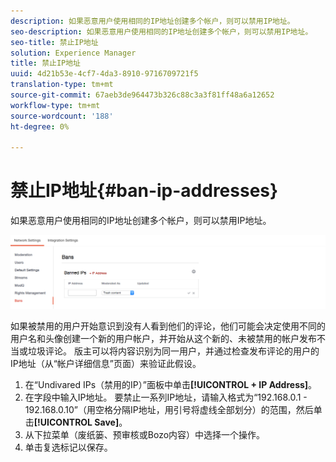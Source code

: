 ```yaml
---
description: 如果恶意用户使用相同的IP地址创建多个帐户，则可以禁用IP地址。
seo-description: 如果恶意用户使用相同的IP地址创建多个帐户，则可以禁用IP地址。
seo-title: 禁止IP地址
solution: Experience Manager
title: 禁止IP地址
uuid: 4d21b53e-4cf7-4da3-8910-9716709721f5
translation-type: tm+mt
source-git-commit: 67aeb3de964473b326c88c3a3f81ff48a6a12652
workflow-type: tm+mt
source-wordcount: '188'
ht-degree: 0%

---
```



# 禁止IP地址{#ban-ip-addresses}

如果恶意用户使用相同的IP地址创建多个帐户，则可以禁用IP地址。

![](assets/Bans-1024x239.png)

如果被禁用的用户开始意识到没有人看到他们的评论，他们可能会决定使用不同的用户名和头像创建一个新的用户帐户，并开始从这个新的、未被禁用的帐户发布不当或垃圾评论。 版主可以将内容识别为同一用户，并通过检查发布评论的用户的IP地址（从“帐户详细信息”页面）来验证此假设。

1. 在“Undivared IPs（禁用的IP）”面板中单击&#x200B;**[!UICONTROL + IP Address]**。
1. 在字段中输入IP地址。 要禁止一系列IP地址，请输入格式为“192.168.0.1 - 192.168.0.10”（用空格分隔IP地址，用引号将虚线全部划分）的范围，然后单击&#x200B;**[!UICONTROL Save]**。
1. 从下拉菜单（废纸篓、预审核或Bozo内容）中选择一个操作。
1. 单击复选标记以保存。
